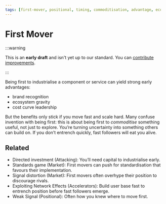 ```yaml
---
tags: [first-mover, positional, timing, commoditisation, advantage, ecosystem, scale]
---
```


# First Mover

:::warning

This is an **early draft** and isn't yet up to our standard.
You can [contribute improvements](https://github.com/dave1010/wardley-leadership-strategies).

:::


Being first to industrialise a component or service can yield strong early advantages:

- brand recognition
- ecosystem gravity
- cost curve leadership

But the benefits only stick if you move fast and scale hard. Many confuse invention with being first: this is about being first to *commoditise* something useful, not just to explore. You’re turning uncertainty into something others can build on. If you don’t entrench quickly, fast followers will eat you alive.

## Related

- Directed investment (Attacking): You’ll need capital to industrialise early.
- Standards game (Market): First movers can push for standardisation that favours their implementation.
- Signal distortion (Market): First movers often overhype their position to discourage rivals.
- Exploiting Network Effects (Accelerators): Build user base fast to entrench position before fast followers emerge.
- Weak Signal (Positional): Often how you knew where to move first.
